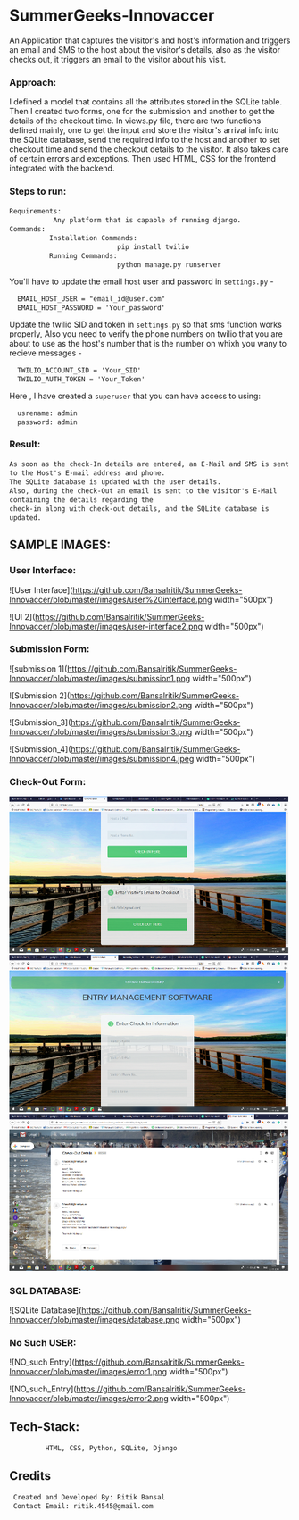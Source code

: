 # SummerGeeks-Innovaccer
An Application that captures the visitor's and host's information and triggers an email and SMS to the host about the visitor's details, also as the visitor checks out, it triggers an email to the visitor about his visit.
### Approach:
 I defined a model that contains all the attributes stored in the SQLite table. Then I created two forms, one for the submission and another to get the details of the checkout time. In views.py file, there are two functions defined mainly, one to get the input and store the visitor's arrival info into the SQLite database, send the required info to the host and another to set checkout time and send the checkout details to the visitor. It also takes care of certain errors and exceptions. Then used HTML, CSS for the frontend integrated with the backend.
   
### Steps to run:
    Requirements:
               Any platform that is capable of running django.
    Commands:
              Installation Commands:
                               pip install twilio
              Running Commands:
                               python manage.py runserver


You'll have to update the email host user and password in ``settings.py`` - 

      EMAIL_HOST_USER = "email_id@user.com"
      EMAIL_HOST_PASSWORD = 'Your_password'

Update the twilio SID and token in ``settings.py`` so that sms function works properly, Also you need to verify the phone numbers on twilio that you are about to use as the host's number that is the number on whixh you wany to recieve messages -

      TWILIO_ACCOUNT_SID = 'Your_SID'
      TWILIO_AUTH_TOKEN = 'Your_Token'

Here , I have created a ``superuser`` that you can have access to using:
      
      usrename: admin
      password: admin
      
### Result:
    As soon as the check-In details are entered, an E-Mail and SMS is sent to the Host's E-mail address and phone.
    The SQLite database is updated with the user details.
    Also, during the check-Out an email is sent to the visitor's E-Mail containing the details regarding the 
    check-in along with check-out details, and the SQLite database is updated.

## SAMPLE IMAGES:

### User Interface:
![User Interface](https://github.com/Bansalritik/SummerGeeks-Innovaccer/blob/master/images/user%20interface.png width="500px")


![UI 2](https://github.com/Bansalritik/SummerGeeks-Innovaccer/blob/master/images/user-interface2.png width="500px")


### Submission Form:
![submission 1](https://github.com/Bansalritik/SummerGeeks-Innovaccer/blob/master/images/submission1.png width="500px")


![Submission 2](https://github.com/Bansalritik/SummerGeeks-Innovaccer/blob/master/images/submission2.png width="500px")


![Submission_3](https://github.com/Bansalritik/SummerGeeks-Innovaccer/blob/master/images/submission3.png width="500px")


![Submission_4](https://github.com/Bansalritik/SummerGeeks-Innovaccer/blob/master/images/submission4.jpeg width="500px")


### Check-Out Form:
<img src="https://github.com/Bansalritik/SummerGeeks-Innovaccer/blob/master/images/checkout1.png" width="500px">


<img src ="https://github.com/Bansalritik/SummerGeeks-Innovaccer/blob/master/images/checkout2.png" width="500px">


<img src ="https://github.com/Bansalritik/SummerGeeks-Innovaccer/blob/master/images/checkout3.png" width="500px">


### SQL DATABASE:
![SQLite Database](https://github.com/Bansalritik/SummerGeeks-Innovaccer/blob/master/images/database.png width="500px")


### No Such USER:
![NO_such Entry](https://github.com/Bansalritik/SummerGeeks-Innovaccer/blob/master/images/error1.png width="500px")


![NO_such_Entry](https://github.com/Bansalritik/SummerGeeks-Innovaccer/blob/master/images/error2.png width="500px")



## Tech-Stack:
             HTML, CSS, Python, SQLite, Django


## Credits

     Created and Developed By: Ritik Bansal
     Contact Email: ritik.4545@gmail.com
   
   
   
   
   
   
